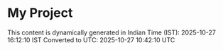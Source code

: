 # My Project

This content is dynamically generated in Indian Time (IST): 2025-10-27 16:12:10 IST
Converted to UTC: 2025-10-27 10:42:10 UTC
